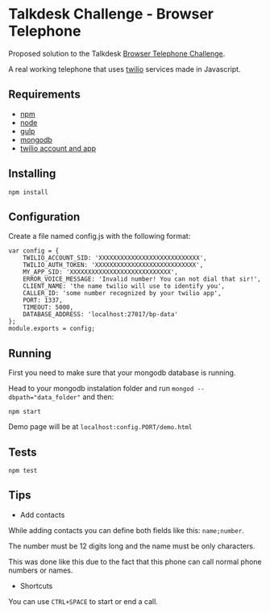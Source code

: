 # Talkdesk Challenge - Browser Telephone

Proposed solution to the Talkdesk [Browser Telephone Challenge](https://github.com/talkdesk-challenges/challenges/blob/master/problems/f4_browser_phone.md).

A real working telephone that uses [twilio](https://www.twilio.com/) services made in Javascript.

## Requirements

 - [npm](http://npmjs.org/)
 - [node](http://nodejs.org/)
 - [gulp](http://gulpjs.com/)
 - [mongodb](https://www.mongodb.com/)
 - [twilio account and app](https://www.twilio.com/)

## Installing

`npm install`

## Configuration

Create a file named config.js with the following format:

	var config = {
    	TWILIO_ACCOUNT_SID: 'XXXXXXXXXXXXXXXXXXXXXXXXXXXX',
    	TWILIO_AUTH_TOKEN: 'XXXXXXXXXXXXXXXXXXXXXXXXXXXX',
    	MY_APP_SID: 'XXXXXXXXXXXXXXXXXXXXXXXXXXXX',
    	ERROR_VOICE_MESSAGE: 'Invalid number! You can not dial that sir!',
        CLIENT_NAME: 'the name twilio will use to identify you',
        CALLER_ID: 'some number recognized by your twilio app',
    	PORT: 1337,
    	TIMEOUT: 5000,
        DATABASE_ADDRESS: 'localhost:27017/bp-data'
	};
	module.exports = config;

## Running

First you need to make sure that your mongodb database is running.

Head to your mongodb instalation folder and run `mongod --dbpath="data_folder"` and then:

`npm start`

Demo page will be at `localhost:config.PORT/demo.html`

## Tests

`npm test`

## Tips

* Add contacts

While adding contacts you can define both fields like this: `name;number`.

The number must be 12 digits long and the name must be only characters.

This was done like this due to the fact that this phone can call normal phone numbers or names.

* Shortcuts

You can use `CTRL+SPACE` to start or end a call.







